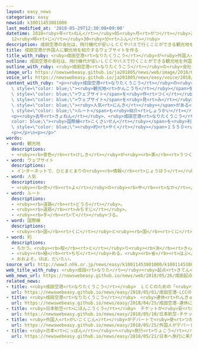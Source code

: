 ```yaml
---
layout: easy_news
categories: easy
newsid: k10011453801000
last_modified_at: '2018-05-29T12:30:00+09:00'
datetime: 2018<ruby>年<rt>ねん</rt></ruby>05<ruby>月<rt>がつ</rt></ruby>29<ruby>日<rt>にち</rt></ruby>
  12<ruby>時<rt>じ</rt></ruby>30<ruby>分<rt>ふん</rt></ruby>
description: 成田空港の会社は、飛行機代が安いＬＣＣやバスで行くことができる観光地を外国人に紹介するウェブサイトを作りました。
title: 成田空港が外国人に観光地を紹介するウェブサイトを作る
title_with_ruby: <ruby>成田空港<rt>なりたくうこう</rt></ruby>が<ruby>外国人<rt>がいこくじん</rt></ruby>に<ruby>観光地<rt>かんこうち</rt></ruby>を<ruby>紹介<rt>しょうかい</rt></ruby>するウェブサイトを<ruby>作<rt>つく</rt></ruby>る
outline: 成田空港の会社は、飛行機代が安いＬＣＣやバスで行くことができる観光地を外国人に紹介するウェブサイトを作りました。
outline_with_ruby: <ruby>成田空港<rt>なりたくうこう</rt></ruby>の<ruby>会社<rt>かいしゃ</rt></ruby>は、<ruby>飛行機<rt>ひこうき</rt></ruby><ruby>代<rt>だい</rt></ruby>が<ruby>安<rt>やす</rt></ruby>いＬＣＣやバスで<ruby>行<rt>い</rt></ruby>くことができる<ruby>観光地<rt>かんこうち</rt></ruby>を<ruby>外国人<rt>がいこくじん</rt></ruby>に<ruby>紹介<rt>しょうかい</rt></ruby>するウェブサイトを<ruby>作<rt>つく</rt></ruby>りました。
image_url: https://newswebeasy.github.io/ja201805/news/web/image/2018/05/26/K10011453801_1805261149_1805261153_01_02.jpg
voice_url: https://newswebeasy.github.io/ja201805/news/easy/voice/2018/05/29/k10011453801000.mp4
content_with_ruby: "<p><ruby>成田空港<rt>なりたくうこう</rt></ruby>の<ruby>会社<rt>かいしゃ</rt></ruby>は、<ruby>飛行機<rt>ひこうき</rt></ruby><ruby>代<rt>だい</rt></ruby>が<ruby>安<rt>やす</rt></ruby>いＬＣＣやバスなどで<ruby>行<rt>い</rt></ruby>くことができる<span\
  \ style=\"color: blue;\"><ruby>観光地<rt>かんこうち</rt></ruby></span>を<ruby>外国人<rt>がいこくじん</rt></ruby>に<ruby>紹介<rt>しょうかい</rt></ruby>する<span\
  \ style=\"color: blue;\">ウェブサイト</span>を<ruby>作<rt>つく</rt></ruby>りました。</p>\n<p><span\
  \ style=\"color: blue;\">ウェブサイト</span>を<ruby>見<rt>み</rt></ruby>ると、<ruby>成田空港<rt>なりたくうこう</rt></ruby>から<ruby>時間<rt>じかん</rt></ruby>やお<ruby>金<rt>かね</rt></ruby>がどのくらいかかるか<ruby>簡単<rt>かんたん</rt></ruby>にわかります。<ruby>外国人<rt>がいこくじん</rt></ruby>に<span\
  \ style=\"color: blue;\"><ruby>人気<rt>にんき</rt></ruby></span>がある<ruby>旅行<rt>りょこう</rt></ruby>の<span\
  \ style=\"color: blue;\">ルート</span>も<ruby>紹介<rt>しょうかい</rt></ruby>する<ruby>予定<rt>よてい</rt></ruby>です。<ruby>今<rt>いま</rt></ruby>は<ruby>英語<rt>えいご</rt></ruby>だけですが、７<ruby>月<rt>がつ</rt></ruby>から<ruby>中国語<rt>ちゅうごくご</rt></ruby>や<ruby>韓国語<rt>かんこくご</rt></ruby>でも<ruby>案内<rt>あんない</rt></ruby>します。</p>\n\
  <p><ruby>去年<rt>きょねん</rt></ruby>、<ruby>成田空港<rt>なりたくうこう</rt></ruby>の<span style=\"\
  color: blue;\"><ruby>国際線<rt>こくさいせん</rt></ruby></span>を<ruby>利用<rt>りよう</rt></ruby>した<ruby>外国人<rt>がいこくじん</rt></ruby>は<span\
  \ style=\"color: blue;\"><ruby>約<rt>やく</rt></ruby></span>１５５０<ruby>万<rt>まん</rt></ruby><ruby>人<rt>にん</rt></ruby>で、４<ruby>年<rt>ねん</rt></ruby><ruby>続<rt>つづ</rt></ruby>けて<ruby>今<rt>いま</rt></ruby>まででいちばん<ruby>多<rt>おお</rt></ruby>くなりました。<ruby>成田空港<rt>なりたくうこう</rt></ruby>の<ruby>会社<rt>かいしゃ</rt></ruby>は「<ruby>成田<rt>なりた</rt></ruby>からいろいろな<ruby>所<rt>ところ</rt></ruby>へ<ruby>旅行<rt>りょこう</rt></ruby>に<ruby>行<rt>い</rt></ruby>って、<ruby>楽<rt>たの</rt></ruby>しんでもらいたいです。そして、もっとたくさん<ruby>成田空港<rt>なりたくうこう</rt></ruby>を<ruby>利用<rt>りよう</rt></ruby>してもらいたいです」と<ruby>話<rt>はな</rt></ruby>しています。</p>\n\
  <p></p>\n<p></p>"
words:
- word: 観光地
  descriptions:
  - <ruby><rb>景色</rb><rt>けしき</rt></ruby>が<ruby><rb>美</rb><rt>うつく</rt></ruby>しかったり、<ruby><rb>名所</rb><rt>めいしょ</rt></ruby>があったりして、<ruby><rb>多</rb><rt>おお</rt></ruby>くの<ruby><rb>人々</rb><rt>ひとびと</rt></ruby>が<ruby><rb>見物</rb><rt>けんぶつ</rt></ruby>に<ruby><rb>集</rb><rt>あつ</rt></ruby>まる<ruby><rb>所</rb><rt>ところ</rt></ruby>。
- word: ウェブサイト
  descriptions:
  - インターネットで、ひとまとまりの<ruby><rb>情報</rb><rt>じょうほう</rt></ruby>が<ruby><rb>置</rb><rt>お</rt></ruby>かれている<ruby><rb>場所</rb><rt>ばしょ</rt></ruby>。サイト。
- word: 人気
  descriptions:
  - <ruby><rb>世</rb><rt>よ</rt></ruby>の<ruby><rb>中</rb><rt>なか</rt></ruby>の<ruby><rb>人</rb><rt>ひと</rt></ruby>たちのよい<ruby><rb>評判</rb><rt>ひょうばん</rt></ruby>。
- word: ルート
  descriptions:
  - <ruby><rb>道路</rb><rt>どうろ</rt></ruby>。
  - <ruby><rb>道筋</rb><rt>みちすじ</rt></ruby>。
  - <ruby><rb>手</rb><rt>て</rt></ruby>づる。
- word: 国際線
  descriptions:
  - <ruby><rb>国</rb><rt>くに</rt></ruby>と<ruby><rb>国</rb><rt>くに</rt></ruby>との<ruby><rb>間</rb><rt>あいだ</rt></ruby>を<ruby><rb>結</rb><rt>むす</rt></ruby>んで<ruby><rb>運航</rb><rt>うんこう</rt></ruby>する<ruby><rb>飛行機</rb><rt>ひこうき</rt></ruby>の<ruby><rb>路線</rb><rt>ろせん</rt></ruby>。
- word: 約
  descriptions:
  - ちかう。<ruby><rb>取</rb><rt>と</rt></ruby>り<ruby><rb>決</rb><rt>き</rt></ruby>める。
  - <ruby><rb>縮</rb><rt>ちぢ</rt></ruby>める。<ruby><rb>省</rb><rt>はぶ</rt></ruby>く。<ruby><rb>簡単</rb><rt>かんたん</rt></ruby>にする。
  - おおよそ。ほぼ。だいたい。
source_url: http://www3.nhk.or.jp/news/easy/k10011453801000/k10011453801000.html
web_title_with_ruby: <ruby>成田<rt>なりた</rt></ruby><ruby>起点<rt>きてん</rt></ruby>の<ruby>外国人<rt>がいこくじん</rt></ruby><ruby>向<rt>む</rt></ruby>け<ruby>観光地<rt>かんこうち</rt></ruby><ruby>紹介<rt>しょうかい</rt></ruby><ruby>サイト<rt>さいと</rt></ruby>
web_news_url: https://newswebeasy.github.io/news/web/2018/05/26/成田起点の外国人向け観光地紹介サイト
related_news:
- title: <ruby>成田空港<rt>なりたくうこう</rt></ruby>　ＬＣＣのための「<ruby>第<rt>だい</rt></ruby>３ターミナル」を<ruby>広<rt>ひろ</rt></ruby>くする
  url: https://newswebeasy.github.io/news/easy/2018/05/01/成田空港-LCCのための第3ターミナルを広くする
- title: <ruby>成田空港<rt>なりたくうこう</rt></ruby>　<ruby>連休<rt>れんきゅう</rt></ruby>に<ruby>国際線<rt>こくさいせん</rt></ruby>を<ruby>利用<rt>りよう</rt></ruby>する<ruby>人<rt>ひと</rt></ruby>は８６<ruby>万<rt>まん</rt></ruby><ruby>人<rt>にん</rt></ruby><ruby>以上<rt>いじょう</rt></ruby>
  url: https://newswebeasy.github.io/news/easy/2018/04/25/成田空港-連休に国際線を利用する人は86万人以上
- title: <ruby>日本航空<rt>にほんこうくう</rt></ruby>　チケットが<ruby>安<rt>やす</rt></ruby>い<ruby>飛行機<rt>ひこうき</rt></ruby>の<ruby>会社<rt>かいしゃ</rt></ruby>を<ruby>新<rt>あたら</rt></ruby>しく<ruby>作<rt>つく</rt></ruby>る
  url: https://newswebeasy.github.io/news/easy/2018/05/10/日本航空-チケットが安い飛行機の会社を新しく作る
- title: <ruby>外国人<rt>がいこくじん</rt></ruby>がデパートで<ruby>使<rt>つか</rt></ruby>ったお<ruby>金<rt>かね</rt></ruby>が<ruby>今<rt>いま</rt></ruby>まででいちばん<ruby>多<rt>おお</rt></ruby>くなる
  url: https://newswebeasy.github.io/news/easy/2018/05/25/外国人がデパートで使ったお金が今まででいちばん多くなる
- title: <ruby>日本<rt>にっぽん</rt></ruby>へ<ruby>旅行<rt>りょこう</rt></ruby>に<ruby>来<rt>き</rt></ruby>た<ruby>外国人<rt>がいこくじん</rt></ruby>が<ruby>最<rt>もっと</rt></ruby>も<ruby>早<rt>はや</rt></ruby>く１０００<ruby>万<rt>まん</rt></ruby><ruby>人<rt>にん</rt></ruby>になる
  url: https://newswebeasy.github.io/news/easy/2018/05/21/日本へ旅行に来た外国人が最も早く1000万人になる
...
```

